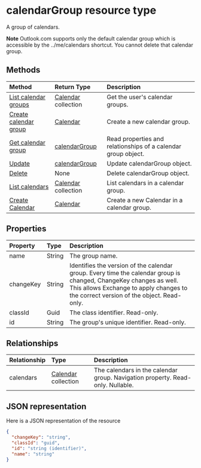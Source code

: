 # calendarGroup resource type

A group of calendars.

**Note** Outlook.com supports only the default calendar group which is accessible by the ../me/calendars shortcut. You cannot delete that calendar group.

## Methods

| Method       | Return Type  |Description|
|:---------------|:--------|:----------|
|[List calendar groups](../api/user_list_calendargroups.md) |[Calendar](calendar.md) collection| Get the user's calendar groups.|
|[Create calendar group](../api/user_post_calendargroups.md) |[Calendar](calendar.md)| Create a new calendar group.|
|[Get calendar group](../api/calendargroup_get.md) | [calendarGroup](calendargroup.md) |Read properties and relationships of a calendar group object.|
|[Update](../api/calendargroup_update.md) | [calendarGroup](calendargroup.md) |Update calendarGroup object. |
|[Delete](../api/calendargroup_delete.md) | None |Delete calendarGroup object. |
|[List calendars](../api/calendargroup_list_calendars.md) |[Calendar](calendar.md) collection| List calendars in a calendar group.|
|[Create Calendar](../api/calendargroup_post_calendars.md) |[Calendar](calendar.md)| Create a new Calendar in a calendar group.|


## Properties
| Property	   | Type	|Description|
|:---------------|:--------|:----------|
|name|String|The group name.|
|changeKey|String|Identifies the version of the calendar group. Every time the calendar group is changed, ChangeKey changes as well. This allows Exchange to apply changes to the correct version of the object. Read-only.|
|classId|Guid|The class identifier. Read-only.|
|id|String|The group's unique identifier. Read-only.|

## Relationships
| Relationship | Type	|Description|
|:---------------|:--------|:----------|
|calendars|[Calendar](calendar.md) collection|The calendars in the calendar group. Navigation property. Read-only. Nullable.|


## JSON representation

Here is a JSON representation of the resource

<!-- {
  "blockType": "resource",
  "optionalProperties": [
    "calendars"
  ],
  "keyProperty": "id",
  "@odata.type": "microsoft.graph.calendarGroup"
}-->

```json
{
  "changeKey": "string",
  "classId": "guid",
  "id": "string (identifier)",
  "name": "string"
}

```


<!-- uuid: 8fcb5dbc-d5aa-4681-8e31-b001d5168d79
2015-10-25 14:57:30 UTC -->
<!-- {
  "type": "#page.annotation",
  "description": "calendarGroup resource",
  "keywords": "",
  "section": "documentation",
  "tocPath": ""
}-->


<!-- {
  "type": "#page.annotation",
  "description": "A group of calendars.",
  "tocPath": "Outlook Calendar/calendar group",
  "apiVersion": "v1.0",
  "section": "documentation",
  "canonicalURL": ""
} -->
